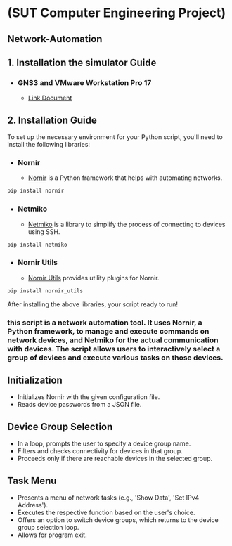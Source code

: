 # (SUT Computer Engineering Project)
## Network-Automation
## 1. Installation the simulator Guide
* ### GNS3 and VMware Workstation Pro 17
    * [Link Document](https://drive.google.com/file/d/1WKdPStCYnktTKV1PC2LwFCC7Jkf_PKE7/view?usp=drive_link) 

## 2. Installation Guide
To set up the necessary environment for your Python script, you'll need to install the following libraries:

* ### Nornir
    * [Nornir](https://nornir.tech/) is a Python framework that helps with automating networks.

```bash
pip install nornir
```

* ### Netmiko
    * [Netmiko](https://github.com/ktbyers/netmiko) is a library to simplify the process of connecting to devices using SSH.

```bash
pip install netmiko
```

* ### Nornir Utils
    * [Nornir Utils](https://github.com/nornir-automation/nornir_utils) provides utility plugins for Nornir.

```bash
pip install nornir_utils
```

After installing the above libraries, your script ready to run!

### this script is a network automation tool. It uses Nornir, a Python framework, to manage and execute commands on network devices, and Netmiko for the actual communication with devices. The script allows users to interactively select a group of devices and execute various tasks on those devices.

## Initialization

* Initializes Nornir with the given configuration file.
* Reads device passwords from a JSON file.             

## Device Group Selection

* In a loop, prompts the user to specify a device group name.                 
* Filters and checks connectivity for devices in that group.                 
* Proceeds only if there are reachable devices in the selected group.        

## Task Menu

* Presents a menu of network tasks (e.g., 'Show Data', 'Set IPv4 Address').    
* Executes the respective function based on the user's choice.                 
* Offers an option to switch device groups, which returns to the device group selection loop.
* Allows for program exit. 